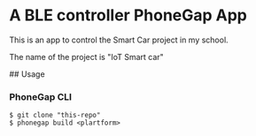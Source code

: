 # A BLE controller PhoneGap App
   <p>This is an app to control the Smart Car project in my school.</p>
   <p>The name of the project is "IoT Smart car"</p>
## Usage

### PhoneGap CLI

    $ git clone "this-repo"
    $ phonegap build <plartform>


